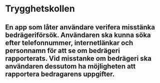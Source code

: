 # Trygghetskollen

## En app som låter användare verifera misstänka bedrägeriförsök. Användaren ska kunna söka efter telefonnummer, internetlänkar och personnamn för att se om bedrägeri rapporterats. Vid misstanke om bedrägeri ska användaren dessutom ha möjligheten att rapportera bedragarens uppgifter.
